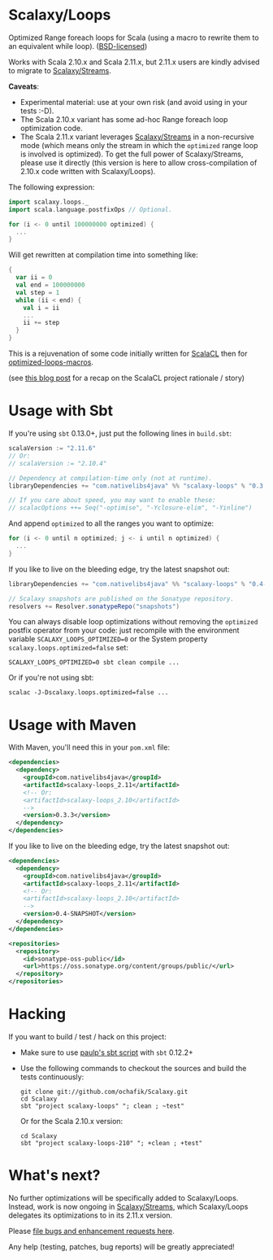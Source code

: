 # Scalaxy/Loops

Optimized Range foreach loops for Scala (using a macro to rewrite them to an equivalent while loop).
([BSD-licensed](https://github.com/ochafik/Scalaxy/blob/master/LICENSE))

Works with Scala 2.10.x and Scala 2.11.x, but 2.11.x users are kindly advised to migrate to [Scalaxy/Streams](https://github.com/ochafik/Scalaxy/blob/master/Streams).

**Caveats**:
* Experimental material: use at your own risk (and avoid using in your tests :-D).
* The Scala 2.10.x variant has some ad-hoc Range foreach loop optimization code.
* The Scala 2.11.x variant leverages [Scalaxy/Streams](https://github.com/ochafik/Scalaxy/blob/master/Streams) in a non-recursive mode (which means only the stream in which the `optimized` range loop is involved is optimized). To get the full power of Scalaxy/Streams, please use it directly (this version is here to allow cross-compilation of 2.10.x code written with Scalaxy/Loops).

The following expression:
```scala
import scalaxy.loops._
import scala.language.postfixOps // Optional.

for (i <- 0 until 100000000 optimized) {
  ...
}
```
Will get rewritten at compilation time into something like:
```scala
{
  var ii = 0
  val end = 100000000
  val step = 1
  while (ii < end) {
    val i = ii
    ...
    ii += step
  }
}
```

This is a rejuvenation of some code initially written for [ScalaCL](http://scalacl.googlecode.com/) then for [optimized-loops-macros](https://github.com/ochafik/optimized-loops-macros).

(see [this blog post](http://ochafik.com/blog/?p=806) for a recap on the ScalaCL project rationale / story)


# Usage with Sbt

If you're using `sbt` 0.13.0+, just put the following lines in `build.sbt`:
```scala
scalaVersion := "2.11.6"
// Or:
// scalaVersion := "2.10.4"

// Dependency at compilation-time only (not at runtime).
libraryDependencies += "com.nativelibs4java" %% "scalaxy-loops" % "0.3.3" % "provided"

// If you care about speed, you may want to enable these:
// scalacOptions ++= Seq("-optimise", "-Yclosure-elim", "-Yinline")
```

And append `optimized` to all the ranges you want to optimize:
```scala
for (i <- 0 until n optimized; j <- i until n optimized) {
  ...
}
```

If you like to live on the bleeding edge, try the latest snapshot out:
```scala
libraryDependencies += "com.nativelibs4java" %% "scalaxy-loops" % "0.4-SNAPSHOT" % "provided"

// Scalaxy snapshots are published on the Sonatype repository.
resolvers += Resolver.sonatypeRepo("snapshots")
```

You can always disable loop optimizations without removing the `optimized` postfix operator from your code: just recompile with the environment variable `SCALAXY_LOOPS_OPTIMIZED=0` or the System property `scalaxy.loops.optimized=false` set:
```
SCALAXY_LOOPS_OPTIMIZED=0 sbt clean compile ...
```
Or if you're not using sbt:
```
scalac -J-Dscalaxy.loops.optimized=false ...
```

# Usage with Maven

With Maven, you'll need this in your `pom.xml` file:
```xml
<dependencies>
  <dependency>
    <groupId>com.nativelibs4java</groupId>
    <artifactId>scalaxy-loops_2.11</artifactId>
    <!-- Or:
    <artifactId>scalaxy-loops_2.10</artifactId>
    -->
    <version>0.3.3</version>
  </dependency>
</dependencies>
```

If you like to live on the bleeding edge, try the latest snapshot out:
```xml
<dependencies>
  <dependency>
    <groupId>com.nativelibs4java</groupId>
    <artifactId>scalaxy-loops_2.11</artifactId>
    <!-- Or:
    <artifactId>scalaxy-loops_2.10</artifactId>
    -->
    <version>0.4-SNAPSHOT</version>
  </dependency>
</dependencies>

<repositories>
  <repository>
    <id>sonatype-oss-public</id>
    <url>https://oss.sonatype.org/content/groups/public/</url>
  </repository>
</repositories>
```

# Hacking

If you want to build / test / hack on this project:
- Make sure to use [paulp's sbt script](https://github.com/paulp/sbt-extras) with `sbt` 0.12.2+
- Use the following commands to checkout the sources and build the tests continuously:

    ```
    git clone git://github.com/ochafik/Scalaxy.git
    cd Scalaxy
    sbt "project scalaxy-loops" "; clean ; ~test"
    ```

  Or for the Scala 2.10.x version:

    ```
    cd Scalaxy
    sbt "project scalaxy-loops-210" "; +clean ; +test"
    ```

# What's next?

No further optimizations will be specifically added to Scalaxy/Loops. Instead, work is now ongoing in [Scalaxy/Streams](https://github.com/ochafik/Scalaxy/blob/master/Streams), which Scalaxy/Loops delegates its optimizations to in its 2.11.x version.

Please [file bugs and enhancement requests here](https://github.com/ochafik/Scalaxy/issues/new).

Any help (testing, patches, bug reports) will be greatly appreciated!

